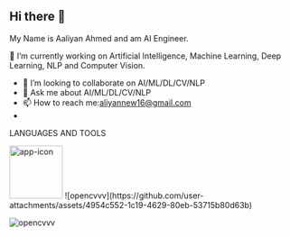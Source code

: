
## Hi there 👋

My Name is Aaliyan Ahmed and am AI Engineer.

  🔭 I’m currently working on Artificial Intelligence, Machine Learning, Deep Learning, NLP and Computer Vision.
- 👯 I’m looking to collaborate on AI/ML/DL/CV/NLP
- 💬 Ask me about AI/ML/DL/CV/NLP
- 📫 How to reach me:aliyannew16@gmail.com
- 
LANGUAGES AND TOOLS

<img width="94" alt="app-icon" src="https://github.com/user-attachments/assets/945601e0-69b1-4170-acfe-89a4cf1effd3" />
![opencvvv](https://github.com/user-attachments/assets/4954c552-1c19-4629-80eb-53715b80d63b)


![opencvvv](https://github.com/user-attachments/assets/3fd5ad74-ab99-4125-b3e6-484b12bf3517)
